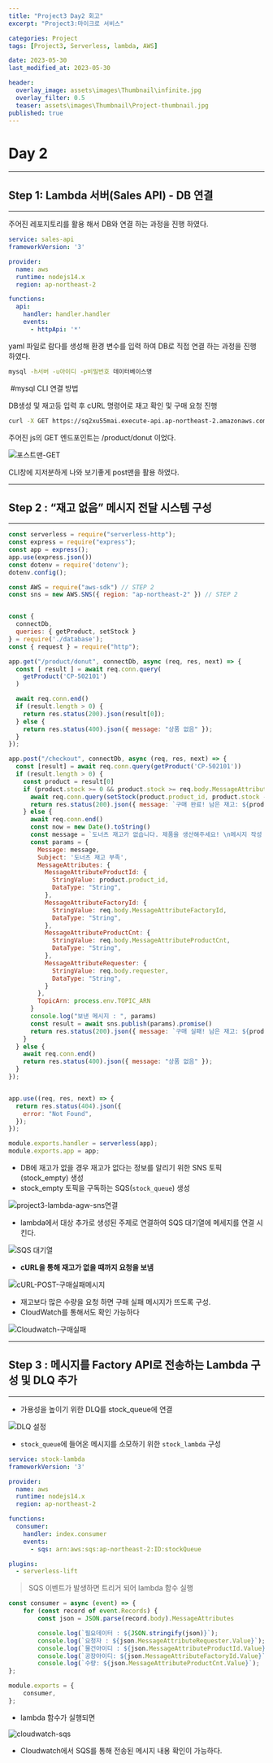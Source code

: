 ```yaml
---
title: "Project3 Day2 회고"
excerpt: "Project3:마이크로 서비스"

categories: Project
tags: [Project3, Serverless, lambda, AWS]

date: 2023-05-30
last_modified_at: 2023-05-30

header:
  overlay_image: assets\images\Thumbnail\infinite.jpg
  overlay_filter: 0.5 
  teaser: assets\images\Thumbnail\Project-thumbnail.jpg
published: true
---
```


# Day 2



---

## Step 1: Lambda 서버(Sales API) - DB 연결

---

 주어진 레포지토리를 활용 해서 DB와 연결 하는 과정을 진행 하였다.

```yaml
service: sales-api
frameworkVersion: '3'

provider:
  name: aws
  runtime: nodejs14.x
  region: ap-northeast-2

functions:
  api:
    handler: handler.handler
    events:
      - httpApi: '*'

```

yaml 파일로 람다를 생성해 환경 변수를 입력 하여 DB로 직접 연결 하는 과정을 진행 하였다.

```bash
mysql -h서버 -u아이디 -p비밀번호 데이터베이스명
```

​	#mysql CLI 연결 방법

DB생성 및 재고등 입력 후 cURL 명령어로 재고 확인 및 구매 요청 진행

```bash
curl -X GET https://sq2xu55mai.execute-api.ap-northeast-2.amazonaws.com/product/donut
```

주어진 js의 GET 엔드포인트는 /product/donut 이었다.

![포스트맨-GET](https://github.com/pomottoro/comments/assets/58872932/3f624632-982c-4407-bf0b-e49a7806cef8)

CLI창에 지저분하게 나와 보기좋게 post맨을 활용 하였다.



---

## Step 2 : “재고 없음” 메시지 전달 시스템 구성

---

```js
const serverless = require("serverless-http");
const express = require("express");
const app = express();
app.use(express.json())
const dotenv = require('dotenv');
dotenv.config();

const AWS = require("aws-sdk") // STEP 2
const sns = new AWS.SNS({ region: "ap-northeast-2" }) // STEP 2


const {
  connectDb,
  queries: { getProduct, setStock }
} = require('./database');
const { request } = require("http");

app.get("/product/donut", connectDb, async (req, res, next) => {
  const [ result ] = await req.conn.query(
    getProduct('CP-502101')
  )

  await req.conn.end()
  if (result.length > 0) {
    return res.status(200).json(result[0]);
  } else {
    return res.status(400).json({ message: "상품 없음" });
  }
});

app.post("/checkout", connectDb, async (req, res, next) => {
  const [result] = await req.conn.query(getProduct('CP-502101'))
  if (result.length > 0) {
    const product = result[0]
    if (product.stock >= 0 && product.stock >= req.body.MessageAttributeProductCnt) {
      await req.conn.query(setStock(product.product_id, product.stock - req.body.MessageAttributeProductCnt))
      return res.status(200).json({ message: `구매 완료! 남은 재고: ${product.stock - req.body.MessageAttributeProductCnt}`});
    } else {
      await req.conn.end()
      const now = new Date().toString()
      const message = `도너츠 재고가 없습니다. 제품을 생산해주세요! \n메시지 작성 시각: ${now}`
      const params = {
        Message: message,
        Subject: '도너츠 재고 부족',
        MessageAttributes: {
          MessageAttributeProductId: {
            StringValue: product.product_id,
            DataType: "String",
          },
          MessageAttributeFactoryId: {
            StringValue: req.body.MessageAttributeFactoryId,
            DataType: "String",
          },
          MessageAttributeProductCnt: {
            StringValue: req.body.MessageAttributeProductCnt,
            DataType: "String",
          },
          MessageAttributeRequester: {
            StringValue: req.body.requester,
            DataType: "String",
          }
        },
        TopicArn: process.env.TOPIC_ARN
      }
      console.log("보낸 메시지 : ", params)
      const result = await sns.publish(params).promise()
      return res.status(200).json({ message: `구매 실패! 남은 재고: ${product.stock}`});
    }
  } else {
    await req.conn.end()
    return res.status(400).json({ message: "상품 없음" });
  }
});


app.use((req, res, next) => {
  return res.status(404).json({
    error: "Not Found",
  });
});

module.exports.handler = serverless(app);
module.exports.app = app;

```

- DB에 재고가 없을 경우 재고가 없다는 정보를 알리기 위한 SNS 토픽(stock_empty) 생성
- stock_empty 토픽을 구독하는 SQS(`stock_queue`) 생성

![project3-lambda-agw-sns연결](https://github.com/pomottoro/comments/assets/58872932/e37a8ab6-2215-401e-aa29-cea14744c26d)

- lambda에서 대상 추가로 생성된 주제로 연결하여 SQS 대기열에 메세지를 연결 시킨다.

![SQS 대기열](https://github.com/pomottoro/comments/assets/58872932/9e3abb9f-4030-4e55-b0fa-7ea425fa158b)

- **cURL을 통해 재고가 없을 때까지 요청을 보냄**

![cURL-POST-구매실패메시지](https://github.com/pomottoro/comments/assets/58872932/fba94c99-176d-41d1-bb0b-dd76d882a1d4)

- 재고보다 많은 수량을 요청 하면 구매 실패 메시지가 뜨도록 구성.
- CloudWatch를 통해서도 확인 가능하다

![Cloudwatch-구매실패](https://github.com/pomottoro/comments/assets/58872932/e78b299c-d7fa-42b5-9e52-343e627282f7)



---

## Step 3 : 메시지를 Factory API로 전송하는 Lambda 구성 및 DLQ 추가

---

- 가용성을 높이기 위한 DLQ를 stock_queue에 연결

![DLQ 설정](https://github.com/pomottoro/comments/assets/58872932/2fb3a0ef-5c96-414b-86bf-0ff8181a838b)

- `stock_queue`에 들어온 메시지를 소모하기 위한 `stock_lambda` 구성

```yaml
service: stock-lambda
frameworkVersion: '3'

provider:
  name: aws
  runtime: nodejs14.x
  region: ap-northeast-2

functions:
  consumer:
    handler: index.consumer
    events:
      - sqs: arn:aws:sqs:ap-northeast-2:ID:stockQueue

plugins:
  - serverless-lift
```

> SQS 이벤트가 발생하면 트리거 되어 lambda 함수 실행

```js
const consumer = async (event) => {
    for (const record of event.Records) {
        const json = JSON.parse(record.body).MessageAttributes

        console.log(`필요데이터 : ${JSON.stringify(json)}`);
        console.log(`요청자 : ${json.MessageAttributeRequester.Value}`);
        console.log(`물건아이디 : ${json.MessageAttributeProductId.Value}`);
        console.log(`공장아이디: ${json.MessageAttributeFactoryId.Value}`);
        console.log(`수량: ${json.MessageAttributeProductCnt.Value}`);
};

module.exports = {
    consumer,
};
```

- lambda 함수가 실행되면

![cloudwatch-sqs](https://github.com/pomottoro/comments/assets/58872932/471738ba-6187-4705-ba01-89f6584e1948)

- Cloudwatch에서 SQS를 통해 전송된 메시지 내용 확인이 가능하다.
